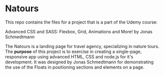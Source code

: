 # Natours
This repo contains the files for a project that is a part of the Udemy course:

Advanced CSS and SASS: Flexbox, Grid, Animations and More! by Jonas Schmedtmann

The Natours is a landing page for travel agency, specializing in nature tours. The **purpose** of this project is to exercise in creating a single-page, responsive app using advanced HTML, CSS and node.js for it's development. It was designed by Jonas Schmedtmann for demonstrating the use of the Floats in positioning sections and elements on a page.